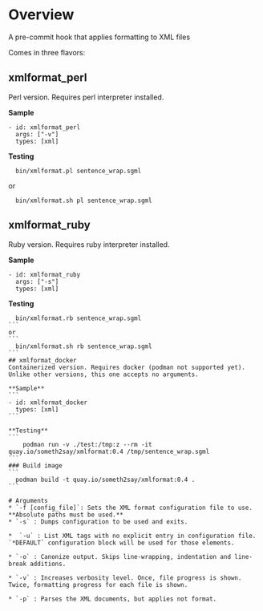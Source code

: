 # Overview
A pre-commit hook that applies formatting to XML files

Comes in three flavors:

## xmlformat_perl
Perl version. Requires perl interpreter installed.

**Sample**
```
- id: xmlformat_perl
  args: ["-v"]
  types: [xml]
```

**Testing**
```
  bin/xmlformat.pl sentence_wrap.sgml
```
or
```
  bin/xmlformat.sh pl sentence_wrap.sgml
```

## xmlformat_ruby
Ruby version. Requires ruby interpreter installed.

**Sample**
```
- id: xmlformat_ruby
  args: ["-s"]
  types: [xml]
```

**Testing**
````
  bin/xmlformat.rb sentence_wrap.sgml
```
or
```
  bin/xmlformat.sh rb sentence_wrap.sgml
```
## xmlformat_docker
Containerized version. Requires docker (podman not supported yet).
Unlike other versions, this one accepts no arguments.

**Sample**
```
- id: xmlformat_docker
  types: [xml]
```

**Testing**
```
    podman run -v ./test:/tmp:z --rm -it quay.io/someth2say/xmlformat:0.4 /tmp/sentence_wrap.sgml
```
### Build image
```
  podman build -t quay.io/someth2say/xmlformat:0.4 .
```

# Arguments
* `-f [config_file]`: Sets the XML format configuration file to use.
**Absolute paths must be used.**
* `-s` : Dumps configuration to be used and exits.

*  `-u` : List XML tags with no explicit entry in configuration file. `*DEFAULT` configuration block will be used for those elements.

* `-o` : Canonize output. Skips line-wrapping, indentation and line-break additions.

* `-v` : Increases verbosity level. Once, file progress is shown. Twice, formatting progress for each file is shown.

* `-p` : Parses the XML documents, but applies not format.
